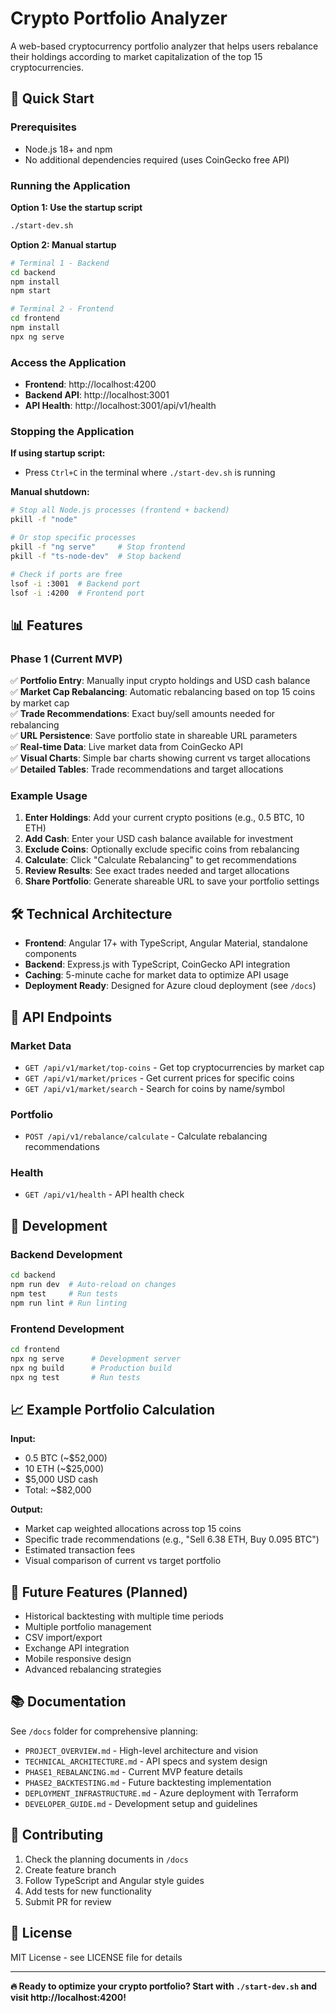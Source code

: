 # Crypto Portfolio Analyzer

A web-based cryptocurrency portfolio analyzer that helps users rebalance their holdings according to market capitalization of the top 15 cryptocurrencies.

## 🚀 Quick Start

### Prerequisites
- Node.js 18+ and npm
- No additional dependencies required (uses CoinGecko free API)

### Running the Application

**Option 1: Use the startup script**
```bash
./start-dev.sh
```

**Option 2: Manual startup**
```bash
# Terminal 1 - Backend
cd backend
npm install
npm start

# Terminal 2 - Frontend  
cd frontend
npm install
npx ng serve
```

### Access the Application
- **Frontend**: http://localhost:4200
- **Backend API**: http://localhost:3001
- **API Health**: http://localhost:3001/api/v1/health

### Stopping the Application

**If using startup script:**
- Press `Ctrl+C` in the terminal where `./start-dev.sh` is running

**Manual shutdown:**
```bash
# Stop all Node.js processes (frontend + backend)
pkill -f "node"

# Or stop specific processes
pkill -f "ng serve"     # Stop frontend
pkill -f "ts-node-dev"  # Stop backend

# Check if ports are free
lsof -i :3001  # Backend port
lsof -i :4200  # Frontend port
```

## 📊 Features

### Phase 1 (Current MVP)
✅ **Portfolio Entry**: Manually input crypto holdings and USD cash balance  
✅ **Market Cap Rebalancing**: Automatic rebalancing based on top 15 coins by market cap  
✅ **Trade Recommendations**: Exact buy/sell amounts needed for rebalancing  
✅ **URL Persistence**: Save portfolio state in shareable URL parameters  
✅ **Real-time Data**: Live market data from CoinGecko API  
✅ **Visual Charts**: Simple bar charts showing current vs target allocations  
✅ **Detailed Tables**: Trade recommendations and target allocations  

### Example Usage
1. **Enter Holdings**: Add your current crypto positions (e.g., 0.5 BTC, 10 ETH)
2. **Add Cash**: Enter your USD cash balance available for investment
3. **Exclude Coins**: Optionally exclude specific coins from rebalancing
4. **Calculate**: Click "Calculate Rebalancing" to get recommendations
5. **Review Results**: See exact trades needed and target allocations
6. **Share Portfolio**: Generate shareable URL to save your portfolio settings

## 🛠 Technical Architecture

- **Frontend**: Angular 17+ with TypeScript, Angular Material, standalone components
- **Backend**: Express.js with TypeScript, CoinGecko API integration
- **Caching**: 5-minute cache for market data to optimize API usage
- **Deployment Ready**: Designed for Azure cloud deployment (see `/docs`)

## 📱 API Endpoints

### Market Data
- `GET /api/v1/market/top-coins` - Get top cryptocurrencies by market cap
- `GET /api/v1/market/prices` - Get current prices for specific coins
- `GET /api/v1/market/search` - Search for coins by name/symbol

### Portfolio
- `POST /api/v1/rebalance/calculate` - Calculate rebalancing recommendations

### Health
- `GET /api/v1/health` - API health check

## 🔧 Development

### Backend Development
```bash
cd backend
npm run dev  # Auto-reload on changes
npm test     # Run tests
npm run lint # Run linting
```

### Frontend Development  
```bash
cd frontend
npx ng serve      # Development server
npx ng build      # Production build
npx ng test       # Run tests
```

## 📈 Example Portfolio Calculation

**Input:**
- 0.5 BTC (~$52,000)
- 10 ETH (~$25,000) 
- $5,000 USD cash
- Total: ~$82,000

**Output:**
- Market cap weighted allocations across top 15 coins
- Specific trade recommendations (e.g., "Sell 6.38 ETH, Buy 0.095 BTC")
- Estimated transaction fees
- Visual comparison of current vs target portfolio

## 🚧 Future Features (Planned)
- Historical backtesting with multiple time periods
- Multiple portfolio management
- CSV import/export
- Exchange API integration
- Mobile responsive design
- Advanced rebalancing strategies

## 📚 Documentation

See `/docs` folder for comprehensive planning:
- `PROJECT_OVERVIEW.md` - High-level architecture and vision
- `TECHNICAL_ARCHITECTURE.md` - API specs and system design
- `PHASE1_REBALANCING.md` - Current MVP feature details
- `PHASE2_BACKTESTING.md` - Future backtesting implementation
- `DEPLOYMENT_INFRASTRUCTURE.md` - Azure deployment with Terraform
- `DEVELOPER_GUIDE.md` - Development setup and guidelines

## 🤝 Contributing

1. Check the planning documents in `/docs`
2. Create feature branch
3. Follow TypeScript and Angular style guides
4. Add tests for new functionality
5. Submit PR for review

## 📄 License

MIT License - see LICENSE file for details

---

**🔥 Ready to optimize your crypto portfolio? Start with `./start-dev.sh` and visit http://localhost:4200!**